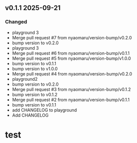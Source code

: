 ## v0.1.1 2025-09-21

### Changed

- playground 3
- Merge pull request #7 from nyaomaru/version-bump/v0.2.0
- bump version to v0.2.0
- playground 3
- Merge pull request #6 from nyaomaru/version-bump/v0.1.1
- Merge pull request #5 from nyaomaru/version-bump/v1.0.0
- bump version to v0.1.1
- bump version to v1.0.0
- Merge pull request #4 from nyaomaru/version-bump/v0.2.0
- playground2
- bump version to v0.2.0
- Merge pull request #3 from nyaomaru/version-bump/v0.1.2
- bump version to v0.1.2
- Merge pull request #2 from nyaomaru/version-bump/v0.1.1
- bump version to v0.1.1
- add CHANGELOG to playground
- Add CHANGELOG

# test
